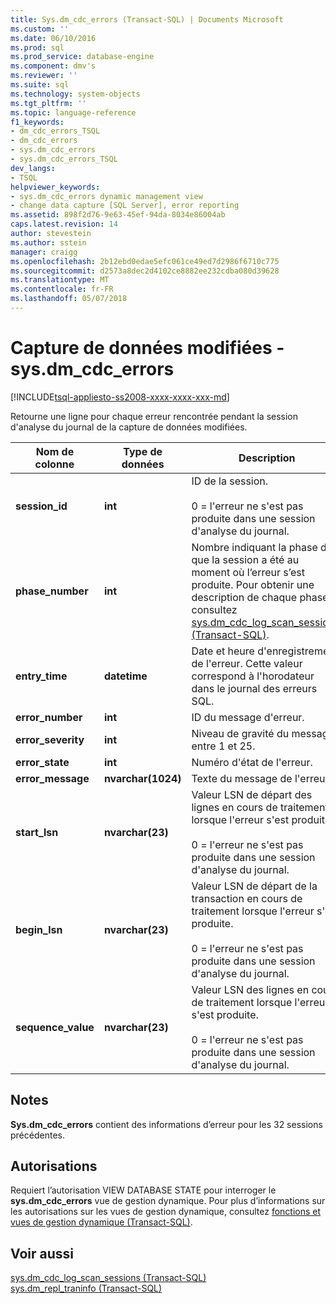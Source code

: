 ```yaml
---
title: Sys.dm_cdc_errors (Transact-SQL) | Documents Microsoft
ms.custom: ''
ms.date: 06/10/2016
ms.prod: sql
ms.prod_service: database-engine
ms.component: dmv's
ms.reviewer: ''
ms.suite: sql
ms.technology: system-objects
ms.tgt_pltfrm: ''
ms.topic: language-reference
f1_keywords:
- dm_cdc_errors_TSQL
- dm_cdc_errors
- sys.dm_cdc_errors
- sys.dm_cdc_errors_TSQL
dev_langs:
- TSQL
helpviewer_keywords:
- sys.dm_cdc_errors dynamic management view
- change data capture [SQL Server], error reporting
ms.assetid: 898f2d76-9e63-45ef-94da-8034e86004ab
caps.latest.revision: 14
author: stevestein
ms.author: sstein
manager: craigg
ms.openlocfilehash: 2b12ebd0edae5efc061ce49ed7d2986f6710c775
ms.sourcegitcommit: d2573a8dec2d4102ce8882ee232cdba080d39628
ms.translationtype: MT
ms.contentlocale: fr-FR
ms.lasthandoff: 05/07/2018
---
```

# <a name="change-data-capture---sysdmcdcerrors"></a>Capture de données modifiées - sys.dm_cdc_errors
[!INCLUDE[tsql-appliesto-ss2008-xxxx-xxxx-xxx-md](../../includes/tsql-appliesto-ss2008-xxxx-xxxx-xxx-md.md)]

  Retourne une ligne pour chaque erreur rencontrée pendant la session d'analyse du journal de la capture de données modifiées.  
 
 
|Nom de colonne|Type de données| Description|  
|-----------------|---------------|-----------------|  
|**session_id**|**int**|ID de la session.<br /><br /> 0 = l'erreur ne s'est pas produite dans une session d'analyse du journal.|  
|**phase_number**|**int**|Nombre indiquant la phase de que la session a été au moment où l’erreur s’est produite. Pour obtenir une description de chaque phase, consultez [sys.dm_cdc_log_scan_sessions &#40;Transact-SQL&#41;](../../relational-databases/system-dynamic-management-views/change-data-capture-sys-dm-cdc-log-scan-sessions.md).|  
|**entry_time**|**datetime**|Date et heure d'enregistrement de l'erreur. Cette valeur correspond à l'horodateur dans le journal des erreurs SQL.|  
|**error_number**|**int**|ID du message d'erreur.|  
|**error_severity**|**int**|Niveau de gravité du message, entre 1 et 25.|  
|**error_state**|**int**|Numéro d'état de l'erreur.|  
|**error_message**|**nvarchar(1024)**|Texte du message de l'erreur.|  
|**start_lsn**|**nvarchar(23)**|Valeur LSN de départ des lignes en cours de traitement lorsque l'erreur s'est produite.<br /><br /> 0 = l'erreur ne s'est pas produite dans une session d'analyse du journal.|  
|**begin_lsn**|**nvarchar(23)**|Valeur LSN de départ de la transaction en cours de traitement lorsque l'erreur s'est produite.<br /><br /> 0 = l'erreur ne s'est pas produite dans une session d'analyse du journal.|  
|**sequence_value**|**nvarchar(23)**|Valeur LSN des lignes en cours de traitement lorsque l'erreur s'est produite.<br /><br /> 0 = l'erreur ne s'est pas produite dans une session d'analyse du journal.|  
  
## <a name="remarks"></a>Notes  
 **Sys.dm_cdc_errors** contient des informations d’erreur pour les 32 sessions précédentes.  
  
## <a name="permissions"></a>Autorisations  
 Requiert l’autorisation VIEW DATABASE STATE pour interroger le **sys.dm_cdc_errors** vue de gestion dynamique. Pour plus d’informations sur les autorisations sur les vues de gestion dynamique, consultez [fonctions et vues de gestion dynamique &#40;Transact-SQL&#41;](~/relational-databases/system-dynamic-management-views/system-dynamic-management-views.md).  
  
## <a name="see-also"></a>Voir aussi  
 [sys.dm_cdc_log_scan_sessions &#40;Transact-SQL&#41;](../../relational-databases/system-dynamic-management-views/change-data-capture-sys-dm-cdc-log-scan-sessions.md)   
 [sys.dm_repl_traninfo &#40;Transact-SQL&#41;](../../relational-databases/system-dynamic-management-views/sys-dm-repl-traninfo-transact-sql.md)  
  
  

